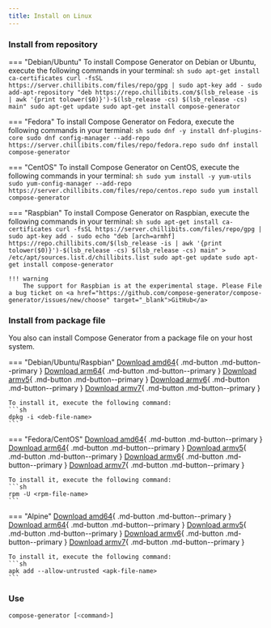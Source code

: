 ```yaml
---
title: Install on Linux
---
```


### Install from repository
=== "Debian/Ubuntu"
    To install Compose Generator on Debian or Ubuntu, execute the following commands in your terminal:
    ```sh
    sudo apt-get install ca-certificates
    curl -fsSL https://server.chillibits.com/files/repo/gpg | sudo apt-key add -
	sudo add-apt-repository "deb https://repo.chillibits.com/$(lsb_release -is | awk '{print tolower($0)}')-$(lsb_release -cs) $(lsb_release -cs) main"
	sudo apt-get update
	sudo apt-get install compose-generator
    ```

=== "Fedora"
    To install Compose Generator on Fedora, execute the following commands in your terminal:
    ```sh
    sudo dnf -y install dnf-plugins-core
	sudo dnf config-manager --add-repo https://server.chillibits.com/files/repo/fedora.repo
	sudo dnf install compose-generator
    ```

=== "CentOS"
    To install Compose Generator on CentOS, execute the following commands in your terminal:
    ```sh
    sudo yum install -y yum-utils
	sudo yum-config-manager --add-repo https://server.chillibits.com/files/repo/centos.repo
	sudo yum install compose-generator
    ```

=== "Raspbian"
    To install Compose Generator on Raspbian, execute the following commands in your terminal:
    ```sh
    sudo apt-get install ca-certificates
    curl -fsSL https://server.chillibits.com/files/repo/gpg | sudo apt-key add -
	sudo echo "deb [arch=armhf] https://repo.chillibits.com/$(lsb_release -is | awk '{print tolower($0)}')-$(lsb_release -cs) $(lsb_release -cs) main" > /etc/apt/sources.list.d/chillibits.list
	sudo apt-get update
	sudo apt-get install compose-generator
    ```

    !!! warning
        The support for Raspbian is at the experimental stage. Please File a bug ticket on <a href="https://github.com/compose-generator/compose-generator/issues/new/choose" target="_blank">GitHub</a>

<!-- === "Alpine"
    To install Compose Generator on Alpine, execute the following commands in your terminal:
    ```sh
    apk update
    sh -c "echo 'https://repo.chillibits.com/alpine/$(cat \
        /etc/os-release | grep VERSION_ID | cut -d "=" -f2 | cut -d "." \
        -f1,2)/main'" >> /etc/apk/repositories
    wget -O /etc/apk/keys/chillibits.repo https://server.chillibits.com/files/repo/gpg
    apk add -y compose-generator
    ```

    !!! note
        If there occure any errors on the last step, please try the following instead
        ```sh
        apk add compose-generator --allow-untrusted
        ``` -->

### Install from package file
You also can install Compose Generator from a package file on your host system.

=== "Debian/Ubuntu/Raspbian"
    [Download amd64](https://github.com/compose-generator/compose-generator/releases/latest/download/compose-generator_amd64.deb){ .md-button .md-button--primary }
    [Download arm64](https://github.com/compose-generator/compose-generator/releases/latest/download/compose-generator_arm64.deb){ .md-button .md-button--primary }
    [Download armv5](https://github.com/compose-generator/compose-generator/releases/latest/download/compose-generator_armv5.deb){ .md-button .md-button--primary }
    [Download armv6](https://github.com/compose-generator/compose-generator/releases/latest/download/compose-generator_armv6.deb){ .md-button .md-button--primary }
    [Download armv7](https://github.com/compose-generator/compose-generator/releases/latest/download/compose-generator_armv7.deb){ .md-button .md-button--primary }

    To install it, execute the following command:
    ```sh
    dpkg -i <deb-file-name>
    ```

=== "Fedora/CentOS"
    [Download amd64](https://github.com/compose-generator/compose-generator/releases/latest/download/compose-generator_amd64.rpm){ .md-button .md-button--primary }
    [Download arm64](https://github.com/compose-generator/compose-generator/releases/latest/download/compose-generator_arm64.rpm){ .md-button .md-button--primary }
    [Download armv5](https://github.com/compose-generator/compose-generator/releases/latest/download/compose-generator_armv5.rpm){ .md-button .md-button--primary }
    [Download armv6](https://github.com/compose-generator/compose-generator/releases/latest/download/compose-generator_armv6.rpm){ .md-button .md-button--primary }
    [Download armv7](https://github.com/compose-generator/compose-generator/releases/latest/download/compose-generator_armv7.rpm){ .md-button .md-button--primary }

    To install it, execute the following command:
    ```sh
    rpm -U <rpm-file-name>
    ```

=== "Alpine"
    [Download amd64](https://github.com/compose-generator/compose-generator/releases/latest/download/compose-generator_amd64.apk){ .md-button .md-button--primary }
    [Download arm64](https://github.com/compose-generator/compose-generator/releases/latest/download/compose-generator_arm64.apk){ .md-button .md-button--primary }
    [Download armv5](https://github.com/compose-generator/compose-generator/releases/latest/download/compose-generator_armv5.apk){ .md-button .md-button--primary }
    [Download armv6](https://github.com/compose-generator/compose-generator/releases/latest/download/compose-generator_armv6.apk){ .md-button .md-button--primary }
    [Download armv7](https://github.com/compose-generator/compose-generator/releases/latest/download/compose-generator_armv7.apk){ .md-button .md-button--primary }

    To install it, execute the following command:
    ```sh
    apk add --allow-untrusted <apk-file-name>
    ```

### Use
```sh
compose-generator [<command>]
```